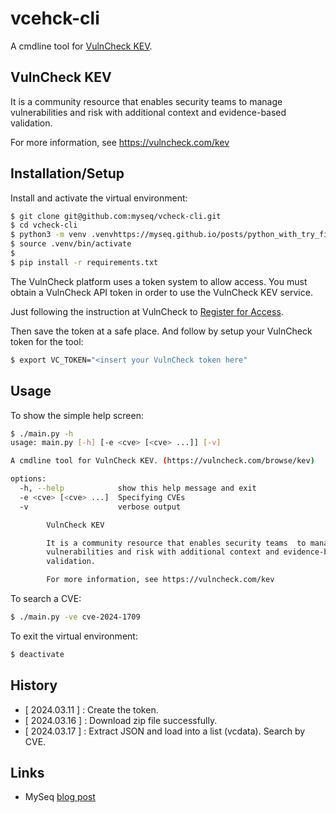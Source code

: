 # vcehck-cli

A cmdline tool for [VulnCheck KEV](https://vulncheck.com/browse/kev).

## VulnCheck KEV

It is a community resource that enables security teams to manage vulnerabilities and risk with additional context and evidence-based
validation.

For more information, see https://vulncheck.com/kev

## Installation/Setup

Install and activate the virtual environment:
```bash
$ git clone git@github.com:myseq/vcheck-cli.git
$ cd vcheck-cli
$ python3 -m venv .venvhttps://myseq.github.io/posts/python_with_try_finally/
$ source .venv/bin/activate
$
$ pip install -r requirements.txt
```

The VulnCheck platform uses a token system to allow access.
You must obtain a VulnCheck API token in order to use the VulnCheck KEV service.

Just following the instruction at VulnCheck to [Register for Access](https://docs.vulncheck.com/getting-started/register).

Then save the token at a safe place. And follow by setup your VulnCheck token for the tool:
```bash
$ export VC_TOKEN="<insert your VulnCheck token here"
```

## Usage

To show the simple help screen:
```bash
$ ./main.py -h
usage: main.py [-h] [-e <cve> [<cve> ...]] [-v]

A cmdline tool for VulnCheck KEV. (https://vulncheck.com/browse/kev)

options:
  -h, --help            show this help message and exit
  -e <cve> [<cve> ...]  Specifying CVEs
  -v                    verbose output

        VulnCheck KEV

        It is a community resource that enables security teams  to manage
        vulnerabilities and risk with additional context and evidence-based
        validation.

        For more information, see https://vulncheck.com/kev

```

To search a CVE: 
```bash
$ ./main.py -ve cve-2024-1709
```

To exit the virtual environment:
```bash
$ deactivate
```

## History

 - [ 2024.03.11 ] : Create the token.
 - [ 2024.03.16 ] : Download zip file successfully.
 - [ 2024.03.17 ] : Extract JSON and load into a list (vcdata). Search by CVE.

## Links 

 - MySeq [blog post](https://myseq.github.io/posts/vulncheck_kev_community/)


